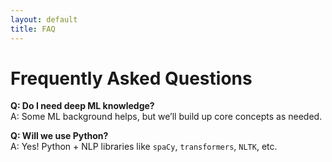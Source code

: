 ```yaml
---
layout: default
title: FAQ
---
```


# Frequently Asked Questions

**Q: Do I need deep ML knowledge?**  
A: Some ML background helps, but we’ll build up core concepts as needed.

**Q: Will we use Python?**  
A: Yes! Python + NLP libraries like `spaCy`, `transformers`, `NLTK`, etc.
